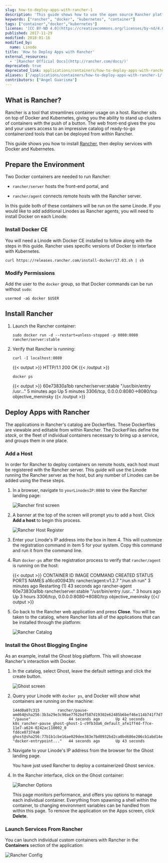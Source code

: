 ```yaml
---
slug: how-to-deploy-apps-with-rancher-1
description: 'This guide shows how to use the open source Rancher platform to deploy applications and containers to remote hosts.'
keywords: ["rancher", "docker", "kubernetes", "container"]
tags: ["container","docker","kubernetes"]
license: '[CC BY-ND 4.0](https://creativecommons.org/licenses/by-nd/4.0)'
published: 2017-11-29
modified: 2018-01-16
modified_by:
  name: Linode
title: 'How to Deploy Apps with Rancher'
external_resources:
  - '[Rancher Official Docs](http://rancher.com/docs/)'
deprecated: true
deprecated_link: applications/containers/how-to-deploy-apps-with-rancher/
aliases: ['/applications/containers/how-to-deploy-apps-with-rancher-1/']
contributors: ["Angel Guarisma"]
---
```


## What is Rancher?

Rancher is a tool that streamlines container usage on a host. Rancher sits on top of Docker and Kubernetes, giving you the ability to stand up clusters of containers with the push of a button. The web front-end gives the you and your users access to an impressive catalog of ready-to-go containerized tools that can be deployed from within Rancher.

This guide shows you how to install [Rancher](http://rancher.com/quick-start/), then deploy services with Docker and Kubernetes.

## Prepare the Environment

Two Docker containers are needed to run Rancher:

* `rancher/server` hosts the front-end portal, and

* `rancher/agent` connects remote hosts with the Rancher server.

In this guide both of these containers will be run on the same Linode. If you would like to add additional Linodes as Rancher agents, you will need to install Docker on each Linode.

### Install Docker CE

You will need a Linode with Docker CE installed to follow along with the steps in this guide. Rancher uses specific versions of Docker to interface with Kubernetes.

    curl https://releases.rancher.com/install-docker/17.03.sh | sh

### Modify Permissions

Add the user to the `docker` group, so that Docker commands can be run without `sudo`:

    usermod -aG docker $USER

## Install Rancher

1.  Launch the Rancher container:

        sudo docker run -d --restart=unless-stopped -p 8080:8080 rancher/server:stable

2.  Verify that Rancher is running:

        curl -I localhost:8080

    {{< output >}}
HTTP/1.1 200 OK
{{< /output >}}

        docker ps

    {{< output >}}
60e73830a1bb        rancher/server:stable   "/usr/bin/entry /usr…"   5 minutes ago       Up 5 minutes        3306/tcp, 0.0.0.0:8080->8080/tcp   objective_meninsky
{{< /output >}}

## Deploy Apps with Rancher

The applications in Rancher's catalog are Dockerfiles. These Dockerfiles are viewable and editable from within Rancher. The DockerFiles define the *stack*, or the fleet of individual containers necessary to bring up a service, and groups them in one place.

### Add a Host

In order for Rancher to deploy containers on remote hosts, each host must be registered with the Rancher server. This guide will use the Linode running the Rancher server as the host, but any number of Linodes can be added using the these steps.

1.  In a browser, navigate to `yourLinodesIP:8080` to view the Rancher landing page:

    ![Rancher first screen](rancher-first-screen.png "Rancher first screen")

2.  A banner at the top of the screen will prompt you to add a host. Click **Add a host** to begin this process.

    ![Rancher Host Register](register-host.png "Rancher Host Register")

3.  Enter your Linode's IP address into the box in Item 4. This will customize the registration command in item 5 for your system. Copy this command and run it from the command line.

4.  Run `docker-ps` after the registration process to verify that `rancher/agent` is running on the host:

    {{< output >}}
CONTAINER ID        IMAGE                   COMMAND                  CREATED             STATUS                          PORTS                              NAMES
a16cd00943fc        rancher/agent:v1.2.7    "/run.sh run"            3 minutes ago       Restarting (1) 43 seconds ago                                      rancher-agent
60e73830a1bb        rancher/server:stable   "/usr/bin/entry /usr…"   3 hours ago         Up 3 hours                      3306/tcp, 0.0.0.0:8080->8080/tcp   objective_meninsky
{{</ output >}}

5.  Go back to the Rancher web application and press **Close**. You will be taken to the catalog, where Rancher lists all of the applications that can be installed through the platform:

    ![Rancher Catalog](catalog.png "Rancher Catalog")

### Install the Ghost Blogging Engine

As an example, install the Ghost blog platform. This will showcase Rancher's interaction with Docker.

1.  In the catalog, select Ghost, leave the default settings and click the create button.

    ![Ghost screen](rancher-ghost.png "Ghost screen")

2.  Query your Linode with `docker ps`, and Docker will show what containers are running on the machine:

        144d0a07c315        rancher/pause-amd64@sha256:3b3a29e3c90ae7762bdf587d19302e62485b6bef46e114b741f7d75dba023bd3                  "/pause"                 44 seconds ago       Up 42 seconds                                          k8s_rancher-pause_ghost-ghost-1-c9fb3da6_default_afe1ff4d-f7ce-11e7-a624-0242ac110002_0
        fddce07374a0        ghost@sha256:77b1b1cbe16ae029dee383e7bd0932bd2ca0bd686e206cb1abd14e84555088d2                                "docker-entrypoint..."   44 seconds ago       Up 43 seconds

3.  Navigate to your Linode's IP address from the browser for the Ghost landing page.

    You have just used Rancher to deploy a containerized Ghost service.

4.  In the Rancher interface, click on the Ghost container:

    ![Rancher Options](rancher-options.png "Rancher Options")

    This page monitors performance, and offers you options to manage each individual container. Everything from spawning a shell within the container, to changing environment variables can be handled from within this page. To remove the application on the Apps screen, click **Delete**.

### Launch Services From Rancher

You can launch individual custom containers with Rancher in the **Containers** section of the application:

![Rancher Config](rancher-container-config.png "Rancher Config")
